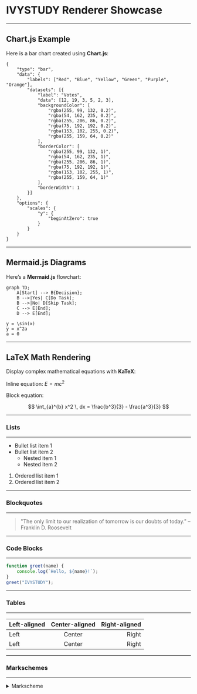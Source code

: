 # IVYSTUDY Renderer Showcase 

---

## Chart.js Example

Here is a bar chart created using **Chart.js**:

```chart
{
    "type": "bar",
    "data": {
        "labels": ["Red", "Blue", "Yellow", "Green", "Purple", "Orange"],
        "datasets": [{
            "label": "Votes",
            "data": [12, 19, 3, 5, 2, 3],
            "backgroundColor": [
                "rgba(255, 99, 132, 0.2)",
                "rgba(54, 162, 235, 0.2)",
                "rgba(255, 206, 86, 0.2)",
                "rgba(75, 192, 192, 0.2)",
                "rgba(153, 102, 255, 0.2)",
                "rgba(255, 159, 64, 0.2)"
            ],
            "borderColor": [
                "rgba(255, 99, 132, 1)",
                "rgba(54, 162, 235, 1)",
                "rgba(255, 206, 86, 1)",
                "rgba(75, 192, 192, 1)",
                "rgba(153, 102, 255, 1)",
                "rgba(255, 159, 64, 1)"
            ],
            "borderWidth": 1
        }]
    },
    "options": {
        "scales": {
            "y": {
                "beginAtZero": true
            }
        }
    }
}
```

---

## Mermaid.js Diagrams

Here’s a **Mermaid.js** flowchart:

```mermaid
graph TD;
    A[Start] --> B{Decision};
    B -->|Yes| C[Do Task];
    B -->|No| D[Skip Task];
    C --> E[End];
    D --> E[End];
```
```desmos
y = \sin(x)
y = x^2a
a = 0

```
---

## LaTeX Math Rendering

Display complex mathematical equations with **KaTeX**:

Inline equation: $E = mc^2$

Block equation:

$$
\int_{a}^{b} x^2 \, dx = \frac{b^3}{3} - \frac{a^3}{3}
$$


---
### Lists
---
- Bullet list item 1
- Bullet list item 2
  - Nested item 1
  - Nested item 2

1. Ordered list item 1
2. Ordered list item 2


---
### Blockquotes
---
> "The only limit to our realization of tomorrow is our doubts of today." – Franklin D. Roosevelt


---
### Code Blocks
---
```javascript
function greet(name) {
    console.log(`Hello, ${name}!`);
}
greet("IVYSTUDY");
```
---
### Tables
---
| Left-aligned | Center-aligned | Right-aligned |
|:-------------|:-------------:|-------------:|
| Left         | Center        | Right        |
| Left         | Center        | Right        |

---
### Markschemes
---
<details>
<summary>Markscheme</summary>
---

| Second Test | Center-aligned | Right-aligned |
|-------------|-------------|-------------|
| 1         | 3        | 5        |
| 2         | 4        | 6        |




## Chart.js Example

Here is a bar chart created using **Chart.js**:

```chart
{
    "type": "bar",
    "data": {
        "labels": ["Red", "Blue", "Yellow", "Green", "Purple", "Orange"],
        "datasets": [{
            "label": "Votes",
            "data": [12, 19, 3, 5, 2, 3],
            "backgroundColor": [
                "rgba(255, 99, 132, 0.2)",
                "rgba(54, 162, 235, 0.2)",
                "rgba(255, 206, 86, 0.2)",
                "rgba(75, 192, 192, 0.2)",
                "rgba(153, 102, 255, 0.2)",
                "rgba(255, 159, 64, 0.2)"
            ],
            "borderColor": [
                "rgba(255, 99, 132, 1)",
                "rgba(54, 162, 235, 1)",
                "rgba(255, 206, 86, 1)",
                "rgba(75, 192, 192, 1)",
                "rgba(153, 102, 255, 1)",
                "rgba(255, 159, 64, 1)"
            ],
            "borderWidth": 1
        }]
    },
    "options": {
        "scales": {
            "y": {
                "beginAtZero": true
            }
        }
    }
}
```

---

## Mermaid.js Diagrams

Here’s a **Mermaid.js** flowchart:

```mermaid
graph TD;
    A[Start] --> B{Decision};
    B -->|Yes| C[Do Task];
    B -->|No| D[Skip Task];
    C --> E[End];
    D --> E[End];
```
</details>
